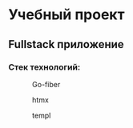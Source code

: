 <h1>Учебный проект</h1>
<h2>Fullstack приложение</h2>
<h3>Стек технологий:</h3>
<ul>
  <ol>Go-fiber</ol>
  <ol>htmx</ol>
  <ol>templ</ol>
</ul>
